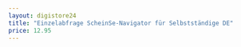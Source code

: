 ```yaml
---
layout: digistore24
title: "Einzelabfrage ScheinSe-Navigator für Selbstständige DE"
price: 12.95
---
```

